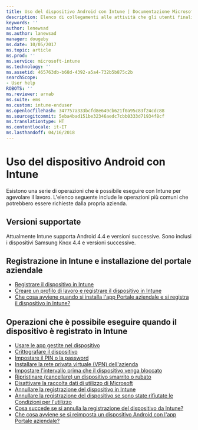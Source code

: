 ```yaml
---
title: Uso del dispositivo Android con Intune | Documentazione Microsoft
description: Elenco di collegamenti alle attività che gli utenti finali possono eseguire nel loro dispositivo mobile Android quando viene registrato in Intune
keywords: ''
author: lenewsad
ms.author: lanewsad
manager: dougeby
ms.date: 10/05/2017
ms.topic: article
ms.prod: ''
ms.service: microsoft-intune
ms.technology: ''
ms.assetid: 465763db-b68d-4392-a5a4-732b5b875c2b
searchScope:
- User help
ROBOTS: ''
ms.reviewer: arnab
ms.suite: ems
ms.custom: intune-enduser
ms.openlocfilehash: 347757a333bcfd8e649cb621f0a95c83f24cdc88
ms.sourcegitcommit: 5eba4bad151be32346aedc7cbb0333d71934f8cf
ms.translationtype: HT
ms.contentlocale: it-IT
ms.lasthandoff: 04/16/2018
---
```

# <a name="using-your-android-device-with-intune"></a>Uso del dispositivo Android con Intune

Esistono una serie di operazioni che è possibile eseguire con Intune per agevolare il lavoro. L'elenco seguente include le operazioni più comuni che potrebbero essere richieste dalla propria azienda.

## <a name="supported-versions"></a>Versioni supportate

Attualmente Intune supporta Android 4.4 e versioni successive. Sono inclusi i dispositivi Samsung Knox 4.4 e versioni successive.

## <a name="enrolling-into-intune-and-installing-the-company-portal"></a>Registrazione in Intune e installazione del portale aziendale

- [Registrare il dispositivo in Intune](enroll-your-device-in-Intune-android.md)
- [Creare un profilo di lavoro e registrare il dispositivo in Intune](create-a-work-profile-and-enroll-your-device-in-intune-android.md)
- [Che cosa avviene quando si installa l'app Portale aziendale e si registra il dispositivo in Intune?](what-happens-if-you-install-the-company-portal-app-and-enroll-your-device-in-intune-android.md)

## <a name="things-you-can-do-when-your-device-is-enrolled-in-intune"></a>Operazioni che è possibile eseguire quando il dispositivo è registrato in Intune

- [Usare le app gestite nel dispositivo](use-managed-apps-on-your-device-android.md)
- [Crittografare il dispositivo](encrypt-your-device-android.md)
- [Impostare il PIN o la password](set-your-pin-or-password-android.md)
- [Installare la rete privata virtuale (VPN) dell'azienda](install-your-companys-virtual-private-network-VPN-android.md)
- [Impostare l'intervallo prima che il dispositivo venga bloccato](set-the-amount-of-time-before-your-device-is-locked-android.md)
  <!--- [Reset (erase) your lost or stolen device](reset-erase-your-lost-or-stolen-device-android.md)-->
- [Ripristinare (cancellare) un dispositivo smarrito o rubato](reset-erase-your-device-cpwebsite.md)
- [Disattivare la raccolta dati di utilizzo di Microsoft](turn-off-microsoft-usage-data-collection-android.md)
- [Annullare la registrazione del dispositivo in Intune](unenroll-your-device-from-intune-android.md)
- [Annullare la registrazione del dispositivo se sono state rifiutate le Condizioni per l'utilizzo](unenroll-your-device-from-intune-if-you-declined-terms-of-use-android.md)
- [Cosa succede se si annulla la registrazione del dispositivo da Intune?](what-happens-if-you-unenroll-your-device-from-intune-android.md)
- [Che cosa avviene se si reimposta un dispositivo Android con l'app Portale aziendale?](what-happens-if-you-reset-your-device-using-the-company-portal-android.md)
  <!--- - [What is the Rights Management sharing app?](what-is-the-rms-sharing-app-android.md) --->
